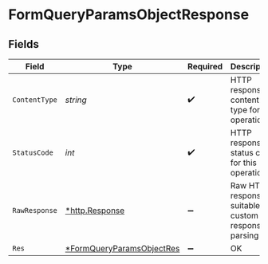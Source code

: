 # FormQueryParamsObjectResponse


## Fields

| Field                                                                            | Type                                                                             | Required                                                                         | Description                                                                      |
| -------------------------------------------------------------------------------- | -------------------------------------------------------------------------------- | -------------------------------------------------------------------------------- | -------------------------------------------------------------------------------- |
| `ContentType`                                                                    | *string*                                                                         | :heavy_check_mark:                                                               | HTTP response content type for this operation                                    |
| `StatusCode`                                                                     | *int*                                                                            | :heavy_check_mark:                                                               | HTTP response status code for this operation                                     |
| `RawResponse`                                                                    | [*http.Response](https://pkg.go.dev/net/http#Response)                           | :heavy_minus_sign:                                                               | Raw HTTP response; suitable for custom response parsing                          |
| `Res`                                                                            | [*FormQueryParamsObjectRes](../../models/operations/formqueryparamsobjectres.md) | :heavy_minus_sign:                                                               | OK                                                                               |